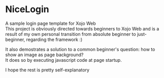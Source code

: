 # NiceLogin

A sample login page template for Xojo Web  
This project is obviously directed towards beginners to Xojo Web and is a result of my own personal transition from absolute beginner to just-beginner, regarding the framework :)

It also demostrates a solution to a common beginner's question: how to show an image as page background?  
It does so by executing javascript code at page startup.

I hope the rest is pretty self-explanatory
